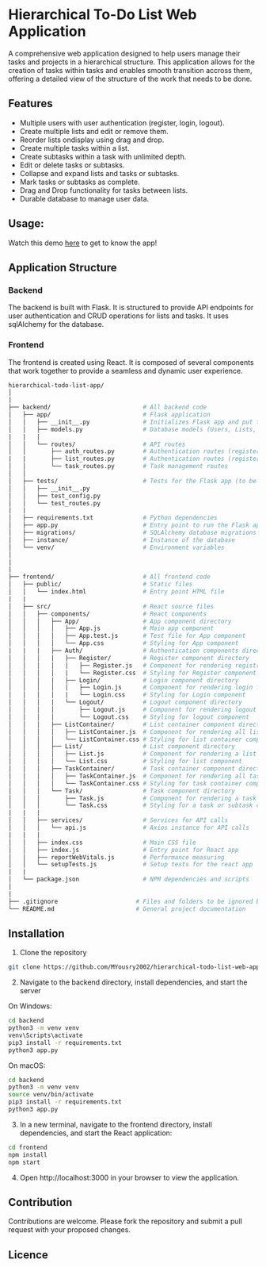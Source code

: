 # Hierarchical To-Do List Web Application

A comprehensive web application designed to help users manage their tasks and projects in a hierarchical structure. This application allows for the creation of tasks within tasks and enables smooth transition accross them, offering a detailed view of the structure of the work that needs to be done.

## Features
- Multiple users with user authentication (register, login, logout).
- Create multiple lists and edit or remove them. 
- Reorder lists ondisplay using drag and drop.
- Create multiple tasks within a list.
- Create subtasks within a task with unlimited depth. 
- Edit or delete tasks or subtasks.
- Collapse and expand lists and tasks or subtasks.
- Mark tasks or subtasks as complete.
- Drag and Drop functionality for tasks between lists.
- Durable database to manage user data.

## Usage: 

Watch this demo [here](https://www.loom.com/share/aab7966035bb48818131c9662e0505e9?sid=37c303a7-c71d-4af6-ba0b-9150af6e2dcb) to get to know the app!


## Application Structure

### Backend
The backend is built with Flask. It is structured to provide API endpoints for user authentication and CRUD operations for lists and tasks. It uses sqlAlchemy for the database.

### Frontend
The frontend is created using React. It is composed of several components that work together to provide a seamless and dynamic user experience.

```graphql
hierarchical-todo-list-app/
│
|
├── backend/                          # All backend code
│   ├── app/                          # Flask application
│   │   ├── __init__.py               # Initializes Flask app and put together components
│   │   ├── models.py                 # Database models (Users, Lists, Tasks)
|   |   |
│   │   └── routes/                   # API routes
│   │       ├── auth_routes.py        # Authentication routes (register, login, logout)
|   |       ├── list_routes.py        # Authentication routes (register, login, logout)
│   │       └── task_routes.py        # Task management routes
│   │   
│   ├── tests/                        # Tests for the Flask app (to be implemented)
│   │   ├── __init__.py
│   │   ├── test_config.py
│   │   └── test_routes.py
|   |
│   ├── requirements.txt              # Python dependencies
│   ├── app.py                        # Entry point to run the Flask application
│   ├── migrations/                   # SQLAlchemy database migrations
│   ├── instance/                     # Instance of the database
│   └── venv/                         # Environment variables
│
|
|
├── frontend/                         # All frontend code
│   ├── public/                       # Static files
│   │   └── index.html                # Entry point HTML file
|   |
│   ├── src/                          # React source files
│   │   ├── components/               # React components
│   │   │   ├── App/                  # App component directory
│   │   │   │   ├── App.js            # Main app component
│   │   │   │   ├── App.test.js       # Test file for App component
│   │   │   │   └── App.css           # Styling for App component
|   |   |   ├── Auth/                 # Authentication components direc
│   │   │   |   ├── Register/         # Register component directory
│   │   │   │   |   ├── Register.js   # Component for rendering registration form
│   │   │   │   |   └── Register.css  # Styling for Register component
│   │   │   |   ├── Login/            # Login component directory
│   │   │   │   |   ├── Login.js      # Component for rendering login form
│   │   │   │   |   └── Login.css     # Styling for Login component
│   │   │   |   └── Logout/           # Logout component directory
│   │   │   │       ├── Logout.js     # Component for rendering logout button
│   │   │   │       └── Logout.css    # Styling for logout component
│   │   │   ├── ListContainer/        # List container component directory
│   │   │   │   ├── ListContainer.js  # Component for rendering all lists
│   │   │   │   └── ListContainer.css # Styling for list container component
│   │   │   ├── List/                 # List component directory
│   │   │   │   ├── List.js           # Component for rendering a list
│   │   │   │   └── List.css          # Styling for list component
│   │   │   ├── TaskContainer/        # Task container component directory
│   │   │   │   ├── TaskContainer.js  # Component for rendering all tasks or subtasks
│   │   │   │   └── TaskContainer.css # Styling for task container component
│   │   │   └── Task/                 # Task component directory
│   │   │       ├── Task.js           # Component for rendering a task or subtask
│   │   │       └── Task.css          # Styling for a task or subtask component
|   |   |
│   │   ├── services/                 # Services for API calls
│   │   │   └── api.js                # Axios instance for API calls
|   |   |
│   │   ├── index.css                 # Main CSS file
│   │   ├── index.js                  # Entry point for React app
│   │   ├── reportWebVitals.js        # Performance measuring
│   │   └── setupTests.js             # Setup tests for the react app
|   |
│   └── package.json                  # NPM dependencies and scripts
│
|
├── .gitignore                      # Files and folders to be ignored by Git
└── README.md                       # General project documentation

```

## Installation

1. Clone the repository

```bash
git clone https://github.com/MYousry2002/hierarchical-todo-list-web-app.git
```

2. Navigate to the backend directory, install dependencies, and start the server

On Windows:
```bash
cd backend
python3 -m venv venv
venv\Scripts\activate
pip3 install -r requirements.txt
python3 app.py
```

On macOS:
```bash
cd backend
python3 -m venv venv
source venv/bin/activate
pip3 install -r requirements.txt
python3 app.py
```

3. In a new terminal, navigate to the frontend directory, install dependencies, and start the React application:
```bash
cd frontend
npm install
npm start
```

4. Open http://localhost:3000 in your browser to view the application.


## Contribution
Contributions are welcome. Please fork the repository and submit a pull request with your proposed changes.

## Licence

